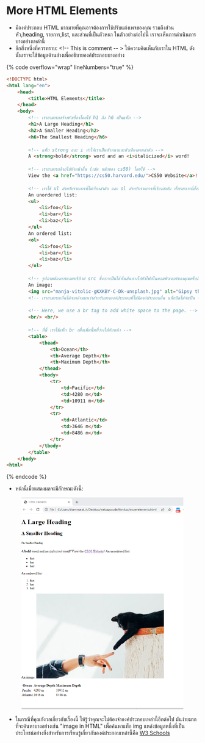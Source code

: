 # More HTML Elements

* มีองค์ประกอบ HTML มากมายที่คุณอาจต้องการใช้ปรับแต่งเพจของคุณ รวมถึงส่วนหัว,heading, รายการ,list, และส่วนที่เป็นตัวหนา ในตัวอย่างต่อไปนี้ เราจะเห็นการดำเนินการบางอย่างเหล่านี้
* อีกสิ่งหนึ่งที่ควรทราบ: \<!-- This is comment -- > ให้ความคิดเห็นกับเราใน HTML ดังนั้นเราจะใช้ข้อมูลด้านล่างเพื่ออธิบายองค์ประกอบบางอย่าง

{% code overflow="wrap" lineNumbers="true" %}
```html
<!DOCTYPE html>
<html lang="en">
    <head>
        <title>HTML Elements</title>
    </head>
    <body>
        <!-- เราสามารถสร้างหัวเรื่องโดยใช้ h1 ถึง h6 เป็นแท็ก -->
        <h1>A Large Heading</h1>
        <h2>A Smaller Heading</h2>
        <h6>The Smallest Heading</h6>

        <!-- แท็ก strong และ i ทำให้เราเป็นตัวหนาและตัวเอียงตามลำดับ -->
        A <strong>bold</strong> word and an <i>italicized</i> word!

        <!-- เราสามารถลิงก์ไปยังหน้าอื่น (เช่น หน้าของ cs50) โดยใช้ -->
        View the <a href="https://cs50.harvard.edu/">CS50 Website</a>!

        <!-- เราใช้ ul สำหรับรายการที่ไม่เรียงลำดับ และ ol สำหรับรายการที่เรียงลำดับ ทั้งรายการที่สั่งซื้อและไม่เรียงลำดับมี li หรือรายการในรายการ -->
        An unordered list:
        <ul>
            <li>foo</li>
            <li>bar</li>
            <li>baz</li>
        </ul>
        An ordered list:
        <ol>
            <li>foo</li>
            <li>bar</li>
            <li>baz</li>
        </ol>

        <!-- รูปภาพต้องการแอตทริบิวต์ src ซึ่งอาจเป็นได้ทั้งเส้นทางไปยังไฟล์ในคอมพิวเตอร์ของคุณหรือลิงก์ไปยังรูปภาพออนไลน์ นอกจากนี้ยังมีแอตทริบิวต์ alt ซึ่งให้คำอธิบายในกรณีที่โหลดรูปภาพไม่ได้ -->
        An image:
        <img src="manja-vitolic-gKXKBY-C-Dk-unsplash.jpg" alt="Gipsy the Cat was sitting on a bookshelf one afternoon and just stared right at me">
        <!-- เราสามารถเห็นได้จากด้านบนว่าสำหรับบางองค์ประกอบที่ไม่มีองค์ประกอบอื่น แท็กปิดไม่จำเป็น -->

        <!-- Here, we use a br tag to add white space to the page. -->
        <br/> <br/>

        <!-- ที่นี่ เราใช้แท็ก br เพื่อเพิ่มพื้นที่ว่างให้กับหน้า -->
        <table>
            <thead>
                <th>Ocean</th>
                <th>Average Depth</th>
                <th>Maximum Depth</th>
            </thead>
            <tbody>
                <tr>
                    <td>Pacific</td>
                    <td>4280 m</td>
                    <td>10911 m</td>
                </tr>
                <tr>
                    <td>Atlantic</td>
                    <td>3646 m</td>
                    <td>8486 m</td>
                </tr>
            </tbody>
        </table>
    </body>
<html>
```
{% endcode %}

* หน้านี้เมื่อแสดงผลจะมีลักษณะดังนี้:

<figure><img src="../../.gitbook/assets/image (1).png" alt=""><figcaption></figcaption></figure>

* ในกรณีที่คุณกังวลเกี่ยวกับเรื่องนี้ ให้รู้ว่าคุณจะไม่ต้องจำองค์ประกอบเหล่านี้อีกต่อไป มันง่ายมากที่จะค้นหาบางอย่างเช่น "image in HTML" เพื่อค้นหาแท็ก img แหล่งข้อมูลหนึ่งที่เป็นประโยชน์อย่างยิ่งสำหรับการเรียนรู้เกี่ยวกับองค์ประกอบเหล่านี้คือ [W3 Schools](https://www.w3schools.com/html/html\_elements.asp)

